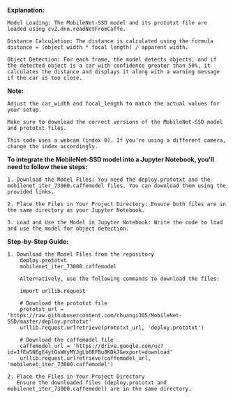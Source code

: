 **Explanation:**

    Model Loading: The MobileNet-SSD model and its prototxt file are loaded using cv2.dnn.readNetFromCaffe.

    Distance Calculation: The distance is calculated using the formula distance = (object width * focal length) / apparent width.

    Object Detection: For each frame, the model detects objects, and if the detected object is a car with confidence greater than 50%, it calculates the distance and displays it along with a warning message if the car is too close.

**Note:**

    Adjust the car_width and focal_length to match the actual values for your setup.
    
    Make sure to download the correct versions of the MobileNet-SSD model and prototxt files.
    
    This code uses a webcam (index 0). If you're using a different camera, change the index accordingly.


**To integrate the MobileNet-SSD model into a Jupyter Notebook, you'll need to follow these steps:**

    1. Download the Model Files: You need the deploy.prototxt and the mobilenet_iter_73000.caffemodel files. You can download them using the provided links.

    2. Place the Files in Your Project Directory: Ensure both files are in the same directory as your Jupyter Notebook.

    3. Load and Use the Model in Jupyter Notebook: Write the code to load and use the model for object detection.

**Step-by-Step Guide:**

    1. Download the Model Files from the repository
        deploy.prototxt
        mobilenet_iter_73000.caffemodel
    
        Alternatively, use the following commands to download the files:

        import urllib.request
        
        # Download the prototxt file
        prototxt_url = 'https://raw.githubusercontent.com/chuanqi305/MobileNet-SSD/master/deploy.prototxt'
        urllib.request.urlretrieve(prototxt_url, 'deploy.prototxt')
        
        # Download the caffemodel file
        caffemodel_url = 'https://drive.google.com/uc?id=1fEwSN6gE4ytGsWHyMYJgLb6RFBu8KDk7&export=download'
        urllib.request.urlretrieve(caffemodel_url, 'mobilenet_iter_73000.caffemodel')

    2. Place the Files in Your Project Directory
       Ensure the downloaded files (deploy.prototxt and mobilenet_iter_73000.caffemodel) are in the same directory.


